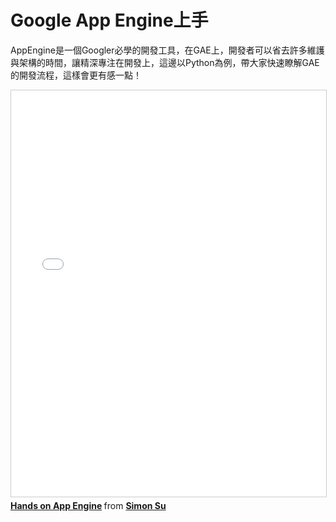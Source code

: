 # Google App Engine上手

AppEngine是一個Googler必學的開發工具，在GAE上，開發者可以省去許多維護與架構的時間，讓精深專注在開發上，這邊以Python為例，帶大家快速瞭解GAE的開發流程，這樣會更有感一點！



<iframe src="//www.slideshare.net/slideshow/embed_code/key/neE6PqKKMDc7E" 
  width="810" height="650" frameborder="0" marginwidth="0" marginheight="0" scrolling="no" style="border:1px solid #CCC; border-width:1px; margin-bottom:5px; max-width: 100%;" allowfullscreen> </iframe> <div style="margin-bottom:5px"> <strong> <a href="//www.slideshare.net/peihsinsu/hands-on-app-engine" title="Hands on App Engine" target="_blank">Hands on App Engine</a> </strong> from <strong><a href="//www.slideshare.net/peihsinsu" target="_blank">Simon Su</a></strong> </div>